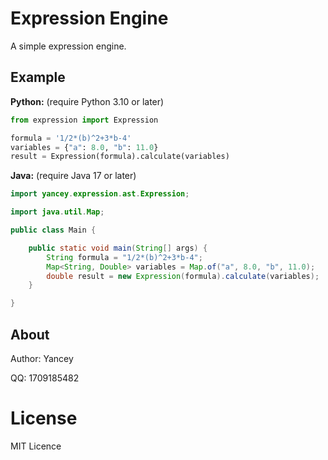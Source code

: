 # Expression Engine

A simple expression engine.

## Example

**Python:** (require Python 3.10 or later)

```python
from expression import Expression

formula = '1/2*(b)^2+3*b-4'
variables = {"a": 8.0, "b": 11.0}
result = Expression(formula).calculate(variables)
```

**Java:** (require Java 17 or later)

```java
import yancey.expression.ast.Expression;

import java.util.Map;

public class Main {

    public static void main(String[] args) {
        String formula = "1/2*(b)^2+3*b-4";
        Map<String, Double> variables = Map.of("a", 8.0, "b", 11.0);
        double result = new Expression(formula).calculate(variables);
    }

}
```

## About

Author: Yancey

QQ: 1709185482

# License

MIT Licence
